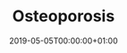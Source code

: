 ---
date: "2019-05-05T00:00:00+01:00"
draft: false
linktitle: Osteoporosis
menu:
  Orthopaedic Notes:
    parent: Basic science
    weight: 1
title: Osteoporosis
toc: true
type: docs
weight: 1
---
